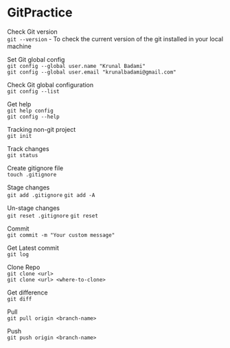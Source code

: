 # GitPractice

Check Git version <br />
`git --version` - To check the current version of the git installed in your local machine
 
 
Set Git global config <br />
`git config --global user.name "Krunal Badami"` <br />
`git config --global user.email "krunalbadami@gmail.com"`
 
 
Check Git global configuration <br />
`git config --list`


Get help <br />
`git help config` <br />
`git config --help`


Tracking non-git project <br />
`git init`


Track changes <br />
`git status`
 
 
Create gitignore file <br />
`touch .gitignore`


Stage changes <br />
`git add .gitignore`
`git add -A`

 
Un-stage changes <br />
`git reset .gitignore`
`git reset`


Commit  <br />
`git commit -m "Your custom message"`
 
 
Get Latest commit <br />
`git log`


Clone Repo <br />
`git clone <url>` <br />
`git clone <url> <where-to-clone>`


Get difference <br />
`git diff`


Pull <br />
`git pull origin <branch-name>`


Push <br />
`git push origin <branch-name>`






